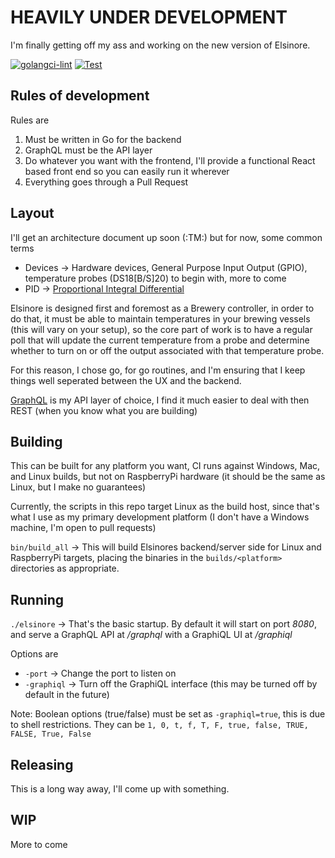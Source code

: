 # HEAVILY UNDER DEVELOPMENT

I'm finally getting off my ass and working on the new version of Elsinore.

[![golangci-lint](https://github.com/DougEdey/elsinore/actions/workflows/linter.yml/badge.svg)](https://github.com/DougEdey/elsinore/actions/workflows/linter.yml) [![Test](https://github.com/DougEdey/elsinore/actions/workflows/test.yml/badge.svg)](https://github.com/DougEdey/elsinore/actions/workflows/test.yml)

## Rules of development

Rules are

1) Must be written in Go for the backend
2) GraphQL must be the API layer
3) Do whatever you want with the frontend, I'll provide a functional React based front end so you can easily run it wherever
4) Everything goes through a Pull Request

## Layout

I'll get an architecture document up soon (:TM:) but for now, some common terms

* Devices -> Hardware devices, General Purpose Input Output (GPIO), temperature probes (DS18[B/S]20) to begin with, more to come
* PID -> [Proportional Integral Differential](https://www.west-cs.com/products/l2/pid-temperature-controller/#:~:text=PID%20temperature%20controllers%20work%20using,possible%20by%20eliminating%20the%20impact)

Elsinore is designed first and foremost as a Brewery controller, in order to do that, it must be able to maintain temperatures in your brewing vessels (this will vary on your setup), so the core part of work is to have a regular poll that will update the current temperature from a probe and determine whether to turn on or off the output associated with that temperature probe.

For this reason, I chose go, for go routines, and I'm ensuring that I keep things well seperated between the UX and the backend.

[GraphQL](https://graphql.org/) is my API layer of choice, I find it much easier to deal with then REST (when you know what you are building)

## Building

This can be built for any platform you want, CI runs against Windows, Mac, and Linux builds, but not on RaspberryPi hardware (it should be the same as Linux, but I make no guarantees)

Currently, the scripts in this repo target Linux as the build host, since that's what I use as my primary development platform (I don't have a Windows machine, I'm open to pull requests)

`bin/build_all` -> This will build Elsinores backend/server side for Linux and RaspberryPi targets, placing the binaries in the `builds/<platform>` directories as appropriate.

## Running

`./elsinore` -> That's the basic startup. By default it will start on port *8080*, and serve a GraphQL API at */graphql* with a GraphiQL UI at */graphiql*

Options are

* `-port` -> Change the port to listen on
* `-graphiql` -> Turn off the GraphiQL interface (this may be turned off by default in the future)

Note: Boolean options (true/false) must be set as `-graphiql=true`, this is due to shell restrictions. They can be `1, 0, t, f, T, F, true, false, TRUE, FALSE, True, False`


## Releasing

This is a long way away, I'll come up with something.

## WIP

More to come

